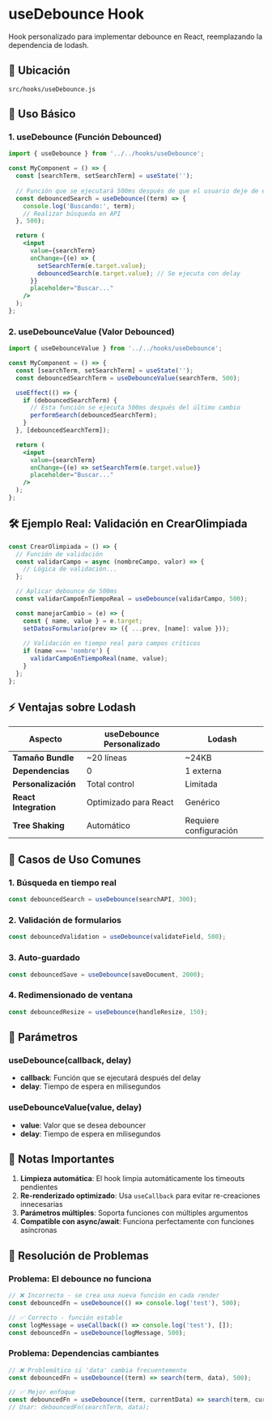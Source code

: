 # useDebounce Hook

Hook personalizado para implementar debounce en React, reemplazando la dependencia de lodash.

## 📁 Ubicación
`src/hooks/useDebounce.js`

## 🚀 Uso Básico

### 1. useDebounce (Función Debounced)

```jsx
import { useDebounce } from '../../hooks/useDebounce';

const MyComponent = () => {
  const [searchTerm, setSearchTerm] = useState('');
  
  // Función que se ejecutará 500ms después de que el usuario deje de escribir
  const debouncedSearch = useDebounce((term) => {
    console.log('Buscando:', term);
    // Realizar búsqueda en API
  }, 500);

  return (
    <input
      value={searchTerm}
      onChange={(e) => {
        setSearchTerm(e.target.value);
        debouncedSearch(e.target.value); // Se ejecuta con delay
      }}
      placeholder="Buscar..."
    />
  );
};
```

### 2. useDebounceValue (Valor Debounced)

```jsx
import { useDebounceValue } from '../../hooks/useDebounce';

const MyComponent = () => {
  const [searchTerm, setSearchTerm] = useState('');
  const debouncedSearchTerm = useDebounceValue(searchTerm, 500);

  useEffect(() => {
    if (debouncedSearchTerm) {
      // Esta función se ejecuta 500ms después del último cambio
      performSearch(debouncedSearchTerm);
    }
  }, [debouncedSearchTerm]);

  return (
    <input
      value={searchTerm}
      onChange={(e) => setSearchTerm(e.target.value)}
      placeholder="Buscar..."
    />
  );
};
```

## 🛠️ Ejemplo Real: Validación en CrearOlimpiada

```jsx
const CrearOlimpiada = () => {
  // Función de validación
  const validarCampo = async (nombreCampo, valor) => {
    // Lógica de validación...
  };

  // Aplicar debounce de 500ms
  const validarCampoEnTiempoReal = useDebounce(validarCampo, 500);

  const manejarCambio = (e) => {
    const { name, value } = e.target;
    setDatosFormulario(prev => ({ ...prev, [name]: value }));
    
    // Validación en tiempo real para campos críticos
    if (name === 'nombre') {
      validarCampoEnTiempoReal(name, value);
    }
  };
};
```

## ⚡ Ventajas sobre Lodash

| Aspecto | useDebounce Personalizado | Lodash |
|---------|---------------------------|--------|
| **Tamaño Bundle** | ~20 líneas | ~24KB |
| **Dependencias** | 0 | 1 externa |
| **Personalización** | Total control | Limitada |
| **React Integration** | Optimizado para React | Genérico |
| **Tree Shaking** | Automático | Requiere configuración |

## 🎯 Casos de Uso Comunes

### 1. Búsqueda en tiempo real
```jsx
const debouncedSearch = useDebounce(searchAPI, 300);
```

### 2. Validación de formularios
```jsx
const debouncedValidation = useDebounce(validateField, 500);
```

### 3. Auto-guardado
```jsx
const debouncedSave = useDebounce(saveDocument, 2000);
```

### 4. Redimensionado de ventana
```jsx
const debouncedResize = useDebounce(handleResize, 150);
```

## 🔧 Parámetros

### useDebounce(callback, delay)
- **callback**: Función que se ejecutará después del delay
- **delay**: Tiempo de espera en milisegundos

### useDebounceValue(value, delay)
- **value**: Valor que se desea debouncer
- **delay**: Tiempo de espera en milisegundos

## 📝 Notas Importantes

1. **Limpieza automática**: El hook limpia automáticamente los timeouts pendientes
2. **Re-renderizado optimizado**: Usa `useCallback` para evitar re-creaciones innecesarias
3. **Parámetros múltiples**: Soporta funciones con múltiples argumentos
4. **Compatible con async/await**: Funciona perfectamente con funciones asíncronas

## 🐛 Resolución de Problemas

### Problema: El debounce no funciona
```jsx
// ❌ Incorrecto - se crea una nueva función en cada render
const debouncedFn = useDebounce(() => console.log('test'), 500);

// ✅ Correcto - función estable
const logMessage = useCallback(() => console.log('test'), []);
const debouncedFn = useDebounce(logMessage, 500);
```

### Problema: Dependencias cambiantes
```jsx
// ❌ Problemático si 'data' cambia frecuentemente
const debouncedFn = useDebounce((term) => search(term, data), 500);

// ✅ Mejor enfoque
const debouncedFn = useDebounce((term, currentData) => search(term, currentData), 500);
// Usar: debouncedFn(searchTerm, data);
```
